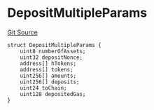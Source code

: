 # DepositMultipleParams
[Git Source](https://github.com/Maia-DAO/test-env-V2/blob/84b5f9e8695c91ddb02f27bb3dfb1c652f55ced4/ulysses-omnichain/interfaces/IBranchBridgeAgent.sol)


```solidity
struct DepositMultipleParams {
    uint8 numberOfAssets;
    uint32 depositNonce;
    address[] hTokens;
    address[] tokens;
    uint256[] amounts;
    uint256[] deposits;
    uint24 toChain;
    uint128 depositedGas;
}
```

